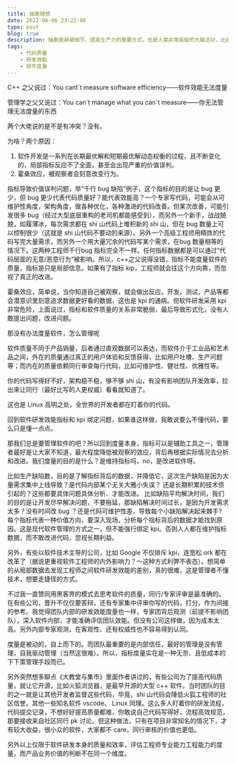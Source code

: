 ```yaml
---
title: 抽象随想
date: 2022-06-06 23:22:00
type: post
blog: true
description: 抽象是屏蔽细节、提高生产力的重要方式，也是人类非常高级的大脑活动，比如，你向他人描述你一天的行为
tags:
    - 代码质量
    - 研发效能
    - 软件度量
---
```


C++ 之父说过：You cant´t measure software efficiency——软件效能无法度量

管理学之父又说过：You can´t manage what you can´t measure——你无法管理无法度量的东西

两个大佬说的是不是有冲突？没有。


为啥？两个原因：


1. 软件开发是一系列在长期最优解和短期最优解动态权衡的过程，且不断变化的，局部指标反应不了全面，甚至会出现严重的价值误判。
2. 霍桑效应，被观察者会刻意改变行为。

指标导致价值误判问题，举“千行 bug 缺陷”例子，这个指标的目的是让 bug 更少，但 bug 更少代表代码质量好？能代表效能高？一个专家写代码，可能会从可维护性角度，架构角度，做各种优化，各种激进的代码改善。但某次改善，可能引发很多 bug（经过大型底层重构的老司机都能感受到），而另外一个新手，战战兢兢，如履薄冰，每次需求都在 shi 山代码上堆积新的 shi 山，但在 bug 数量上可以控制很少（这就是 shi 山代码不要动的来源）。另外一个高级工程师用精炼的代码写完大量需求，而另外一个用大量冗余的代码写某个需求，在bug 数量相等的情况下。这两种工程师千行bug 指标完全不一样。任何指标数据都是可以通过“代码层面的无意/恶意行为”被影响。所以，c++之父说得没错，指标不能度量软件的质量，指标是只是局部信息。如果有了指标 kip，工程师就会往这个方向靠，而忽视了真正的改进。

霍桑效应，简单说，当你知道自己被观察，就会做出反应。开发，测试，产品等都会潜意识里刻意追求数据更好看的数据，这也是 kpi 的通病。但软件研发采用 kpi 非常危险，上面说过，指标和软件质量的关系非常脆弱，最后导致形式化，没有人敢提出问题，改进问题。

那没有办法度量软件，怎么管理呢

软件质量不同于产品销量，后者通过直观数据可以表达，而软件介于工业品和艺术品之间，外在的质量通过真正的用户体验和反馈获得，比如用户吐槽、生产问题等；而内在的质量依赖同行审查每行代码，比如可维护性、健壮性、优雅性等。

你的代码写得好不好，架构稳不稳，够不够 shi 山，有没有影响团队开发效率，拉出来让同行（最好比写的人更权威）看看就知道了。

这也是 Linux 高明之处，全世界的开发者都在盯着你的代码。

回到软件研发效能指标和 kpi 绑定问题，如果谁这样做，我敢说要么不懂代码，要么只是懂一点点。

那我们总是要管理软件的吧？所以回到度量本身，指标可以是辅助工具之一，管理者最好是让大家不知道，最大程度降低被观察的效应，背后再根据实际情况去分析和改进。我们度量的目的是什么？是维持指标吗，no，是改进软件呀。

比如生产缺陷数，目的是了解指标背后的数据，并降低它，这次生产缺陷是因为大量需求集中上线导致？是代码内部某个无关大雅小失误？ 还是长期积累的技术债引起的？这些都要具体问题具体分析、才能改进。 比如缺陷平均解决时间，我们的目的是让开发尽早解决问题，不要拖延，那缺陷解决时间过长，是因为开发需求太多？没有时间改 bug ？还是代码可维护性差，导致每个小缺陷解决起来棘手? 每个指标代表一种价值方向，要深入现场，分析每个指标背后的数据才能找到原因。这是现代软件管理的方式之一，但不能强行绑定 kpi。否则人人都在维护指标数据，而不敢改进代码，忽视长期利益。

另外，有些以软件技术主导的公司，比如 Google 不仅排斥 kpi，连宽松 ork 都在改革了（据说更重视软件工程师的内外影响力？～这种方式利弊不表态）。想简单的从局部数据去发现工程师之间软件研发效能的差别，真的很难，这是管理者不懂技术，想要走捷径的方式。


不过我一直赞同用黑客界的模式去思考软件的质量，同行/专家评审是最准确的。在有些公司，晋升不仅仅要答辩，还有专家集中评审你写的代码，打分，作为间接的参考。我觉得团队内部的研发效能度量也一样，专家团背后观测（前提不影响团队），深入软件内部，才能准确评估团队效能。但没有公司这样做，因为成本太高。另外内部专家观测，在客观性、还有权威性也不容易得到认同。


度量是被动的，自上而下的。而团队最重要的是内部信任，最好的管理是没有管理，自我驱动管理（当然这很难）。所以，指标度量实在是一种无奈、且低成本的下下策管理手段而已。

另外突然想多聊点《大教堂与集市》里面作者讲过的，有些公司为了提高代码质量，就让它开源，比如火狐浏览器，是最早开源的大型 c++ 软件。当时团队的目的之一就是让其他开发者监督这些代码，毕竟，shi 山代码会降低火狐工程师的社区信誉。其他一些知名软件 vscode、 Linux 同理。这么多人盯着你的研发流程，代码提交记录，不想好好提高质量都难，你敢说自己代码写得好，流程高效规范，那要接收来自社区同行 pk 讨论。但这种做法，只有在项目非常知名的情况下，才有较大收益，很小众的软件，大家都不 care，同行审核的价值也更低。



另外以上仅限于软件研发本身的质量和效率，评估工程师专业能力工程能力的度量，而产品业务价值的判断不在同一个维度。
